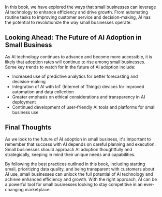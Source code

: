 
In this book, we have explored the ways that small businesses can leverage AI technology to enhance efficiency and drive growth. From automating routine tasks to improving customer service and decision-making, AI has the potential to revolutionize the way small businesses operate.

Looking Ahead: The Future of AI Adoption in Small Business
----------------------------------------------------------

As AI technology continues to advance and become more accessible, it is likely that adoption rates will continue to rise among small businesses. Some key trends to watch for in the future of AI adoption include:

* Increased use of predictive analytics for better forecasting and decision-making
* Integration of AI with IoT (Internet of Things) devices for improved automation and data collection
* Greater emphasis on ethical considerations and transparency in AI deployment
* Continued development of user-friendly AI tools and platforms for small business use

Final Thoughts
--------------

As we look to the future of AI adoption in small business, it's important to remember that success with AI depends on careful planning and execution. Small businesses should approach AI adoption thoughtfully and strategically, keeping in mind their unique needs and capabilities.

By following the best practices outlined in this book, including starting small, prioritizing data quality, and being transparent with customers about AI use, small businesses can unlock the full potential of AI technology and achieve enhanced efficiency and growth. With the right approach, AI can be a powerful tool for small businesses looking to stay competitive in an ever-changing marketplace.
